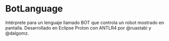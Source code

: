 # BotLanguage
Intérprete para un lenguaje llamado BOT que controla un robot mostrado en pantalla.
Desarrollado en Eclipse Proton con ANTLR4 por @ruastabi y @dalgomz.
